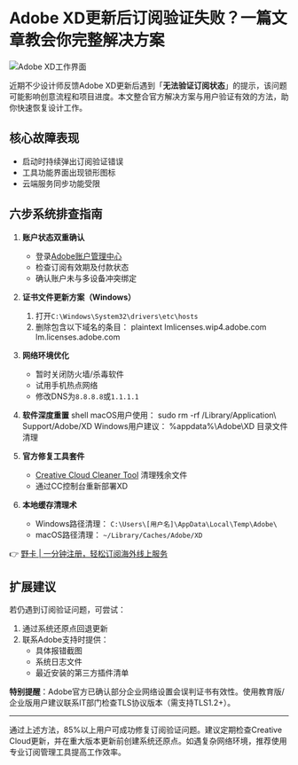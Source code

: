 # Adobe XD更新后订阅验证失败？一篇文章教会你完整解决方案

![Adobe XD工作界面](https://community.adobe.com/html/assets/rich-text-editor-banner.svg)

近期不少设计师反馈Adobe XD更新后遇到「**无法验证订阅状态**」的提示，该问题可能影响创意流程和项目进度。本文整合官方解决方案与用户验证有效的方法，助你快速恢复设计工作。

## 核心故障表现
- 启动时持续弹出订阅验证错误
- 工具功能界面出现锁形图标
- 云端服务同步功能受限

## 六步系统排查指南

1. **账户状态双重确认**
    - 登录[Adobe账户管理中心](https://account.adobe.com/)
    - 检查订阅有效期及付款状态
    - 确认账户未与多设备冲突绑定

2. **证书文件更新方案（Windows）**
    1. 打开`C:\Windows\System32\drivers\etc\hosts`
    2. 删除包含以下域名的条目：
       plaintext
       lmlicenses.wip4.adobe.com
       lm.licenses.adobe.com
       

3. **网络环境优化**
    - 暂时关闭防火墙/杀毒软件
    - 试用手机热点网络
    - 修改DNS为`8.8.8.8`或`1.1.1.1`

4. **软件深度重置**
    shell
    macOS用户使用：
    sudo rm -rf /Library/Application\ Support/Adobe/XD
    Windows用户建议：
    %appdata%\Adobe\XD 目录文件清理
    

5. **官方修复工具套件**
    - [Creative Cloud Cleaner Tool](https://helpx.adobe.com/creative-cloud/kb/cc-cleaner-tool-installation-problems.html) 清理残余文件
    - 通过CC控制台重新部署XD

6. **本地缓存清理术**
    - Windows路径清理：
      `C:\Users\[用户名]\AppData\Local\Temp\Adobe\`
    - macOS路径清理：
      `~/Library/Caches/Adobe/XD`

👉 [野卡 | 一分钟注册，轻松订阅海外线上服务](https://bbtdd.com/yeka)

## 扩展建议
若仍遇到订阅验证问题，可尝试：
1. 通过系统还原点回退更新
2. 联系Adobe支持时提供：
   - 具体报错截图
   - 系统日志文件
   - 最近安装的第三方插件清单

**特别提醒**：Adobe官方已确认部分企业网络设置会误判证书有效性。使用教育版/企业版用户建议联系IT部门检查TLS协议版本（需支持TLS1.2+）。

---

通过上述方法，85%以上用户可成功修复订阅验证问题。建议定期检查Creative Cloud更新，并在重大版本更新前创建系统还原点。如遇复杂网络环境，推荐使用专业订阅管理工具提高工作效率。